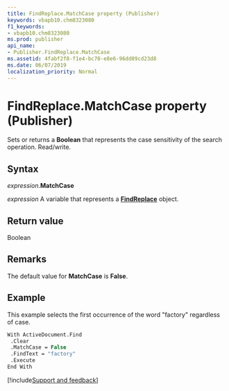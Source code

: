 ```yaml
---
title: FindReplace.MatchCase property (Publisher)
keywords: vbapb10.chm8323080
f1_keywords:
- vbapb10.chm8323080
ms.prod: publisher
api_name:
- Publisher.FindReplace.MatchCase
ms.assetid: 4fabf2f8-f1e4-bc70-e8e6-96dd09cd23d8
ms.date: 06/07/2019
localization_priority: Normal
---
```



# FindReplace.MatchCase property (Publisher)

Sets or returns a **Boolean** that represents the case sensitivity of the search operation. Read/write.


## Syntax

_expression_.**MatchCase**

_expression_ A variable that represents a **[FindReplace](Publisher.FindReplace.md)** object.


## Return value

Boolean


## Remarks

The default value for **MatchCase** is **False**.


## Example

This example selects the first occurrence of the word "factory" regardless of case.

```vb
With ActiveDocument.Find 
 .Clear 
 .MatchCase = False 
 .FindText = "factory" 
 .Execute 
End With 

```

[!include[Support and feedback](~/includes/feedback-boilerplate.md)]